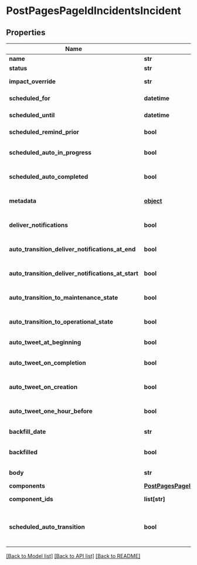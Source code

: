 # PostPagesPageIdIncidentsIncident

## Properties
Name | Type | Description | Notes
------------ | ------------- | ------------- | -------------
**name** | **str** | Incident Name | 
**status** | **str** | Incident status | [optional] 
**impact_override** | **str** | value to override calculated impact value | [optional] 
**scheduled_for** | **datetime** | The timestamp the incident is scheduled for. | [optional] 
**scheduled_until** | **datetime** | The timestamp the incident is scheduled until. | [optional] 
**scheduled_remind_prior** | **bool** | Controls whether to remind subscribers prior to scheduled incidents. | [optional] 
**scheduled_auto_in_progress** | **bool** | Controls whether the incident is scheduled to automatically change to in progress. | [optional] 
**scheduled_auto_completed** | **bool** | Controls whether the incident is scheduled to automatically change to complete. | [optional] 
**metadata** | [**object**](.md) | Attach a json object to the incident. All top-level values in the object must also be objects. | [optional] 
**deliver_notifications** | **bool** | Deliver notifications to subscribers if this is true. If this is false, create an incident without notifying customers. | [optional] [default to True]
**auto_transition_deliver_notifications_at_end** | **bool** | Controls whether send notification when scheduled maintenances auto transition to completed. | [optional] 
**auto_transition_deliver_notifications_at_start** | **bool** | Controls whether send notification when scheduled maintenances auto transition to started. | [optional] 
**auto_transition_to_maintenance_state** | **bool** | Controls whether change components status to under_maintenance once scheduled maintenance is in progress. | [optional] 
**auto_transition_to_operational_state** | **bool** | Controls whether change components status to operational once scheduled maintenance completes. | [optional] 
**auto_tweet_at_beginning** | **bool** | Controls whether tweet automatically when scheduled maintenance starts. | [optional] 
**auto_tweet_on_completion** | **bool** | Controls whether tweet automatically when scheduled maintenance completes. | [optional] 
**auto_tweet_on_creation** | **bool** | Controls whether tweet automatically when scheduled maintenance is created. | [optional] 
**auto_tweet_one_hour_before** | **bool** | Controls whether tweet automatically one hour before scheduled maintenance starts. | [optional] 
**backfill_date** | **str** | TimeStamp when incident was backfilled. | [optional] 
**backfilled** | **bool** | Controls whether incident is backfilled. If true, components cannot be specified. | [optional] 
**body** | **str** | The initial message, created as the first incident update. | [optional] 
**components** | [**PostPagesPageIdIncidentsIncidentComponents**](PostPagesPageIdIncidentsIncidentComponents.md) |  | [optional] 
**component_ids** | **list[str]** | List of component_ids affected by this incident | [optional] 
**scheduled_auto_transition** | **bool** | Same as :scheduled_auto_transition_in_progress. Controls whether the incident is scheduled to automatically change to in progress. | [optional] 

[[Back to Model list]](../README.md#documentation-for-models) [[Back to API list]](../README.md#documentation-for-api-endpoints) [[Back to README]](../README.md)


